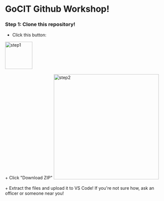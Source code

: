 # GoCIT Github Workshop!

### Step 1: Clone this repository!
+ Click this button:
<img width="89" alt="step1" src="https://github.com/user-attachments/assets/7368a92a-2afd-4045-bd04-039bf502e3e5">
<br><br>
+ Click "Download ZIP"
<img width="343" alt="step2" src="https://github.com/user-attachments/assets/bf359eeb-09d5-463a-941e-78867d5a893d">
<br><br>
+ Extract the files and upload it to VS Code!
If you're not sure how, ask an officer or someone near you!


